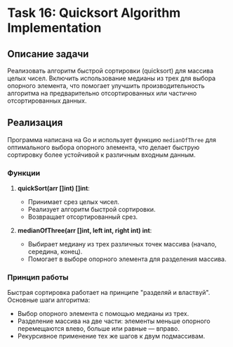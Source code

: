 # Task 16: Quicksort Algorithm Implementation

## Описание задачи

Реализовать алгоритм быстрой сортировки (quicksort) для массива целых чисел. Включить использование медианы из трех для выбора опорного элемента, что помогает улучшить производительность алгоритма на предварительно отсортированных или частично отсортированных данных.

## Реализация

Программа написана на Go и использует функцию `medianOfThree` для оптимального выбора опорного элемента, что делает быструю сортировку более устойчивой к различным входным данным.

### Функции

1. **quickSort(arr []int) []int**:
    - Принимает срез целых чисел.
    - Реализует алгоритм быстрой сортировки.
    - Возвращает отсортированный срез.

2. **medianOfThree(arr []int, left int, right int) int**:
    - Выбирает медиану из трех различных точек массива (начало, середина, конец).
    - Помогает в выборе опорного элемента для разделения массива.

### Принцип работы

Быстрая сортировка работает на принципе "разделяй и властвуй". Основные шаги алгоритма:
- Выбор опорного элемента с помощью медианы из трех.
- Разделение массива на две части: элементы меньше опорного перемещаются влево, больше или равные — вправо.
- Рекурсивное применение тех же шагов к двум подмассивам.
